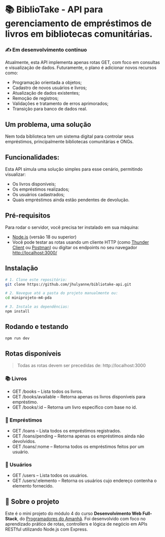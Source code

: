 # 📚 BiblioTake - API para gerenciamento de empréstimos de livros em bibliotecas comunitárias.
### ✍️ Em desenvolvimento contínuo
Atualmente, esta API implementa apenas rotas GET, com foco em consultas e visualização de dados. Futuramente, o plano é adicionar novos recursos como:
* Programação orientada a objetos;
* Cadastro de novos usuários e livros;
* Atualização de dados existentes;
* Remoção de registros;
* Validações e tratamento de erros aprimorados;
* Transição para banco de dados real.

## Um problema, uma solução
Nem toda biblioteca tem um sistema digital para controlar seus empréstimos, principalmente bibliotecas comunitárias e ONGs. 

## Funcionalidades:
Esta API simula uma solução simples para esse cenário, permitindo visualizar:
- Os livros disponíveis;
- Os empréstimos realizados;
- Os usuários cadastrados;
- Quais empréstimos ainda estão pendentes de devolução.

## Pré-requisitos
Para rodar o servidor, você precisa ter instalado em sua máquina:
- [Node.js](https://nodejs.org/) (versão 18 ou superior)
- Você pode testar as rotas usando um cliente HTTP (como [Thunder Client](https://www.thunderclient.com/) ou [Postman](https://www.postman.com/)) ou digitar os endpoints no seu navegador [http://localhost:3000/](http://localhost:3000/)

## Instalação
```bash
# 1. Clone este repositório:
git clone https://github.com/jhulyanne/bibliotake-api.git

# 2. Navegue até a pasta do projeto manualmente ou:
cd miniprojeto-m4-pda

# 3. Instale as dependências:
npm install
```

## Rodando e testando

```bash
npm run dev
```

## Rotas disponíveis
> Todas as rotas devem ser precedidas de: http://localhost:3000

### 📚 Livros
- GET /books – Lista todos os livros.
- GET /books/available – Retorna apenas os livros disponíveis para empréstimo.
- GET /books/:id – Retorna um livro específico com base no id.

### 📄 Empréstimos
- GET /loans – Lista todos os empréstimos registrados.
- GET /loans/pending – Retorna apenas os empréstimos ainda não devolvidos.
- GET /loans/:nome – Retorna todos os empréstimos feitos por um usuário.

### 👤 Usuários
- GET /users – Lista todos os usuários.
- GET /users/:elemento – Retorna os usuários cujo endereço contenha o elemento fornecido.

## 🧩 Sobre o projeto
Este é o mini projeto do módulo 4 do curso **Desenvolvimento Web Full-Stack**, do [Programadores do Amanhã](https://programadoresdoamanha.org.br/pt). Foi desenvolvido com foco no aprendizado prático de rotas, controllers e lógica de negócio em APIs RESTful utilizando Node.js com Express.